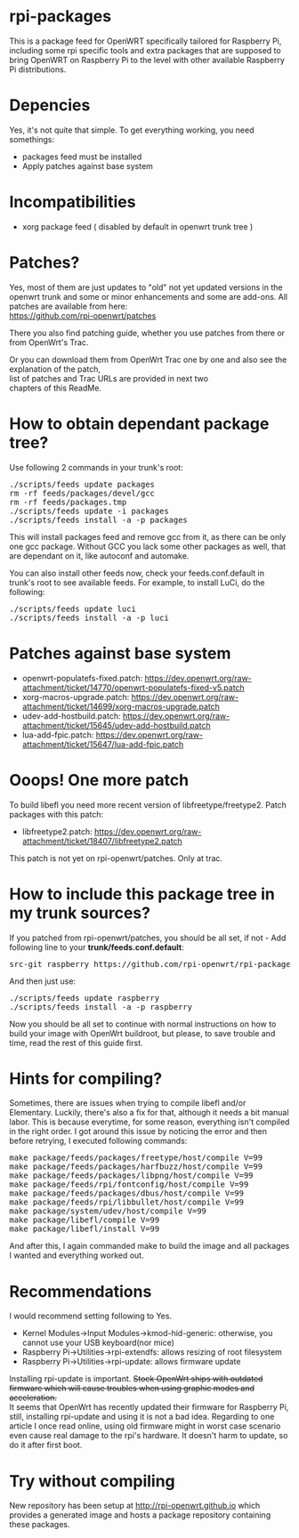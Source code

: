 rpi-packages
============

This is a package feed for OpenWRT specifically tailored for Raspberry Pi, including some rpi specific tools and extra packages that are supposed to bring OpenWRT on Raspberry Pi to the level with other available Raspberry Pi distributions.

Depencies
=========
Yes, it's not quite that simple. To get everything working, you need somethings:<br/>
 * packages feed must be installed<br/>
 * Apply patches against base system<br/>

Incompatibilities
=================
 * xorg package feed ( disabled by default in openwrt trunk tree )<br/>

Patches?
========
Yes, most of them are just updates to "old" not yet updated versions in the openwrt trunk and some or minor enhancements and some are add-ons. All patches are available from here:<br/>
https://github.com/rpi-openwrt/patches<br/>

There you also find patching guide, whether you use patches from there or from OpenWrt's Trac.

Or you can download them from OpenWrt Trac one by one and also see the explanation of the patch,<br/>
list of patches and Trac URLs are provided in next two<br/>
chapters of this ReadMe.<br/>

How to obtain dependant package tree?
=====================================
Use following 2 commands in your trunk's root:<br/>
<pre>
./scripts/feeds update packages
rm -rf feeds/packages/devel/gcc
rm -rf feeds/packages.tmp
./scripts/feeds update -i packages
./scripts/feeds install -a -p packages
</pre>

This will install packages feed and remove gcc from it, as there can be only one gcc package.
Without GCC you lack some other packages as well, that are dependant on it, like autoconf and automake.

You can also install other feeds now, check your feeds.conf.default in trunk's root to see available feeds.
For example, to install LuCi, do the following:
<pre>
./scripts/feeds update luci
./scripts/feeds install -a -p luci
</pre>

Patches against base system
===========================
 * openwrt-populatefs-fixed.patch: https://dev.openwrt.org/raw-attachment/ticket/14770/openwrt-populatefs-fixed-v5.patch<br/>
 * xorg-macros-upgrade.patch: https://dev.openwrt.org/raw-attachment/ticket/14699/xorg-macros-upgrade.patch<br/>
 * udev-add-hostbuild.patch: https://dev.openwrt.org/raw-attachment/ticket/15645/udev-add-hostbuild.patch<br/>
 * lua-add-fpic.patch: https://dev.openwrt.org/raw-attachment/ticket/15647/lua-add-fpic.patch<br/>

Ooops! One more patch
=====================
To build libefl you need more recent version of libfreetype/freetype2. Patch packages with this patch:
 * libfreetype2.patch: https://dev.openwrt.org/raw-attachment/ticket/18407/libfreetype2.patch<br/>

This patch is not yet on rpi-openwrt/patches. Only at trac.

How to include this package tree in my trunk sources?
=====================================================
If you patched from rpi-openwrt/patches, you should be all set, if not - Add following line to your <b>trunk/feeds.conf.default</b>:<br />
<pre>
src-git raspberry https://github.com/rpi-openwrt/rpi-packages.git
</pre>

And then just use:<br />
<pre>
./scripts/feeds update raspberry
./scripts/feeds install -a -p raspberry
</pre>

Now you should be all set to continue with normal instructions on how to build your image with OpenWrt buildroot, but please, to save trouble and time, read the rest of this guide first.
 
Hints for compiling?
====================
Sometimes, there are issues when trying to compile libefl and/or Elementary. Luckily, there's also a fix for that, although it needs a bit manual labor. This is because everytime, for some reason, everything isn't compiled in the right order. I got around this issue by noticing the error and then before retrying, I executed following commands:<br/>
<pre>
make package/feeds/packages/freetype/host/compile V=99
make package/feeds/packages/harfbuzz/host/compile V=99
make package/feeds/packages/libpng/host/compile V=99
make package/feeds/rpi/fontconfig/host/compile V=99
make package/feeds/packages/dbus/host/compile V=99
make package/feeds/rpi/libbullet/host/compile V=99
make package/system/udev/host/compile V=99
make package/libefl/compile V=99
make package/libefl/install V=99
</pre>

And after this, I again commanded make to build the image and all packages I wanted and everything worked out.

Recommendations
===============
I would recommend setting following to Yes.<br />
 * Kernel Modules->Input Modules->kmod-hid-generic: otherwise, you cannot use your USB keyboard(nor mice)<br/>
 * Raspberry Pi->Utilities->rpi-extendfs: allows resizing of root filesystem<br />
 * Raspberry Pi->Utilities->rpi-update: allows firmware update<br />

Installing rpi-update is important. <del>Stock OpenWrt ships with outdated firmware which will cause troubles when using graphic modes and acceleration.</del><br/>
It seems that OpenWrt has recently updated their firmware for Raspberry Pi, still, installing rpi-update and using it is not a bad idea. Regarding to one article I once read online, using old firmware might in worst case scenario even cause real damage to the rpi's hardware. It doesn't harm to update, so do it after first boot.

Try without compiling
=====================
New repository has been setup at http://rpi-openwrt.github.io which provides a generated image and hosts a package repository containing these packages.
